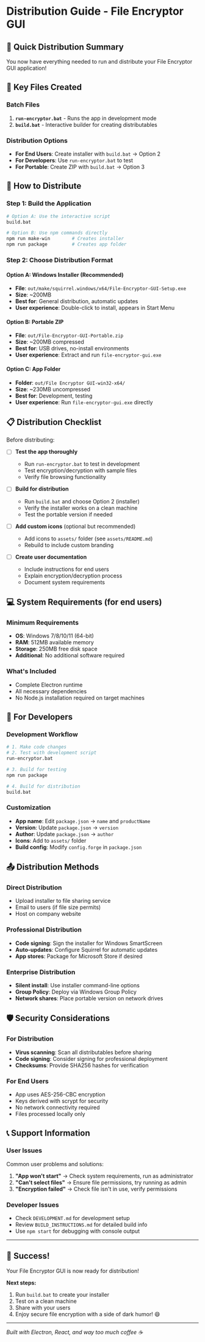 # Distribution Guide - File Encryptor GUI

## 🎯 Quick Distribution Summary

You now have everything needed to run and distribute your File Encryptor GUI application!

## 📁 Key Files Created

### **Batch Files**
1. **`run-encryptor.bat`** - Runs the app in development mode
2. **`build.bat`** - Interactive builder for creating distributables

### **Distribution Options**
- **For End Users**: Create installer with `build.bat` → Option 2
- **For Developers**: Use `run-encryptor.bat` to test
- **For Portable**: Create ZIP with `build.bat` → Option 3

## 🚀 How to Distribute

### **Step 1: Build the Application**
```bash
# Option A: Use the interactive script
build.bat

# Option B: Use npm commands directly  
npm run make-win        # Creates installer
npm run package         # Creates app folder
```

### **Step 2: Choose Distribution Format**

#### **Option A: Windows Installer (Recommended)**
- **File**: `out/make/squirrel.windows/x64/File-Encryptor-GUI-Setup.exe`
- **Size**: ~200MB
- **Best for**: General distribution, automatic updates
- **User experience**: Double-click to install, appears in Start Menu

#### **Option B: Portable ZIP**
- **File**: `out/File-Encryptor-GUI-Portable.zip`
- **Size**: ~200MB compressed
- **Best for**: USB drives, no-install environments
- **User experience**: Extract and run `file-encryptor-gui.exe`

#### **Option C: App Folder**
- **Folder**: `out/File Encryptor GUI-win32-x64/`
- **Size**: ~230MB uncompressed
- **Best for**: Development, testing
- **User experience**: Run `file-encryptor-gui.exe` directly

## 📋 Distribution Checklist

Before distributing:

- [ ] **Test the app thoroughly**
  - Run `run-encryptor.bat` to test in development
  - Test encryption/decryption with sample files
  - Verify file browsing functionality

- [ ] **Build for distribution**
  - Run `build.bat` and choose Option 2 (installer)
  - Verify the installer works on a clean machine
  - Test the portable version if needed

- [ ] **Add custom icons** (optional but recommended)
  - Add icons to `assets/` folder (see `assets/README.md`)
  - Rebuild to include custom branding

- [ ] **Create user documentation**
  - Include instructions for end users
  - Explain encryption/decryption process
  - Document system requirements

## 💻 System Requirements (for end users)

### **Minimum Requirements**
- **OS**: Windows 7/8/10/11 (64-bit)
- **RAM**: 512MB available memory
- **Storage**: 250MB free disk space
- **Additional**: No additional software required

### **What's Included**
- Complete Electron runtime
- All necessary dependencies
- No Node.js installation required on target machines

## 🔧 For Developers

### **Development Workflow**
```bash
# 1. Make code changes
# 2. Test with development script
run-encryptor.bat

# 3. Build for testing
npm run package

# 4. Build for distribution
build.bat
```

### **Customization**
- **App name**: Edit `package.json` → `name` and `productName`
- **Version**: Update `package.json` → `version`
- **Author**: Update `package.json` → `author`
- **Icons**: Add to `assets/` folder
- **Build config**: Modify `config.forge` in `package.json`

## 📤 Distribution Methods

### **Direct Distribution**
- Upload installer to file sharing service
- Email to users (if file size permits)
- Host on company website

### **Professional Distribution**
- **Code signing**: Sign the installer for Windows SmartScreen
- **Auto-updates**: Configure Squirrel for automatic updates
- **App stores**: Package for Microsoft Store if desired

### **Enterprise Distribution**
- **Silent install**: Use installer command-line options
- **Group Policy**: Deploy via Windows Group Policy
- **Network shares**: Place portable version on network drives

## 🛡️ Security Considerations

### **For Distribution**
- **Virus scanning**: Scan all distributables before sharing
- **Code signing**: Consider signing for professional deployment
- **Checksums**: Provide SHA256 hashes for verification

### **For End Users**
- App uses AES-256-CBC encryption
- Keys derived with scrypt for security
- No network connectivity required
- Files processed locally only

## 📞 Support Information

### **User Issues**
Common user problems and solutions:
1. **"App won't start"** → Check system requirements, run as administrator
2. **"Can't select files"** → Ensure file permissions, try running as admin
3. **"Encryption failed"** → Check file isn't in use, verify permissions

### **Developer Issues**
- Check `DEVELOPMENT.md` for development setup
- Review `BUILD_INSTRUCTIONS.md` for detailed build info
- Use `npm start` for debugging with console output

---

## 🎉 Success!

Your File Encryptor GUI is now ready for distribution! 

**Next steps:**
1. Run `build.bat` to create your installer
2. Test on a clean machine
3. Share with your users
4. Enjoy secure file encryption with a side of dark humor! 😄

---

*Built with Electron, React, and way too much coffee ☕* 